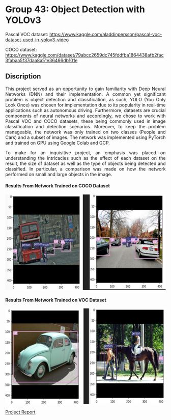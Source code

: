 # Group 43: Object Detection with YOLOv3 

Pascal VOC dataset: 
https://www.kaggle.com/aladdinpersson/pascal-voc-dataset-used-in-yolov3-video

COCO dataset: 
https://www.kaggle.com/dataset/79abcc2659dc745fddfba1864438afb2fac3fabaa5f37daa8a51e36466db101e

## Discription
<p align="justify">
This project served as an opportunity to gain familiarity with Deep Neural Networks (DNN) and their implementation. A common yet significant problem is object detection and classification, as such, YOLO (You Only Look Once) was chosen for implementation due to its popularity in real-time applications such as autonomous driving. Furthermore, datasets are crucial components of neural networks and accordingly, we chose to work with Pascal VOC and COCO datasets, these being commonly used in image classification and detection scenarios. Moreover, to keep the problem manageable, the network was only trained on two classes (People and Cars) and a subset of images. The network was implemented using PyTorch and trained on GPU using Google Colab and GCP.
</p> 

<p align="justify">
To make for an inquisitive project, an emphasis was placed on understanding the intricacies such as the effect of each dataset on the result, the size of dataset as well as the type of objects being detected and classified. In particular, a comparison was made on how the network performed on small and large objects in the image.
</p> 

#### Results From Network Trained on COCO Dataset
<img src="COCO-1_clf2ph1.png"  width="750" height="300"/>

#### Results From Network Trained on VOC Dataset
<img src="VOC-1_clfph1.jpg"  width="750" height="300"/>

[Project Report](Object%20detection%20with%20YOLOv3.pdf)
